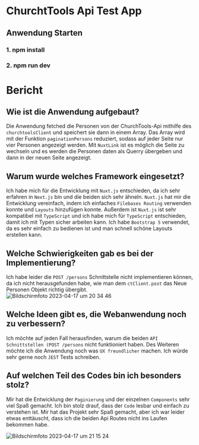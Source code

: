 # ChurchtTools Api Test App

## Anwendung Starten
### 1. npm install
### 2. npm run dev


# Bericht
## Wie ist die Anwendung aufgebaut?
Die Anwendung fetched die Personen von der ChurchTools-Api mithilfe des `churchtoolsClient` und speichert sie dann in einem Array.
Das Array wird mit der Funktion `paginationPersons` reduziert, sodass auf jeder Seite nur vier Personen angezeigt werden.
Mit `NuxtLink` ist es möglich die Seite zu wechseln und es werden die Personen daten als Querry übergeben und dann in der neuen Seite angezeigt.

## Warum wurde welches Framework eingesetzt?
Ich habe mich für die Entwicklung mit `Nuxt.js` entschieden, da ich sehr erfahren in `Next.js` bin und die beiden sich sehr ähneln.
`Nuxt.js` hat mir die Entwicklung vereinfach, indem ich einfaches `Filebases Routing` verwenden konnte und `Layouts` hinzufügen konnte.
Außerdem ist `Nuxt.js` ist sehr kompatibel mit `TypeScript` und ich habe mich für `TypeScript` entschieden, damit ich mit Typen sicher arbeiten kann.
Ich habe `Bootstrap 5` verwendet, da es sehr einfach zu bedienen ist und man schnell schöne Layouts erstellen kann.

## Welche Schwierigkeiten gab es bei der Implementierung?
Ich habe leider die `POST /persons` Schnittstelle nicht implementieren können, da ich nicht herausgefunden habe, wie man dem `ctClient.post` das Neue Personen Objekt richtig übergibt.
![Bildschirmfoto 2023-04-17 um 20 34 46](https://user-images.githubusercontent.com/45995648/232588580-713fffb0-caa2-433c-951d-229fd7102f08.png)


## Welche Ideen gibt es, die Webanwendung noch zu verbessern?
Ich möchte auf jeden Fall herausfinden, warum die beiden `API Schnittstellen (POST /persons` nicht funktioniert haben.
Des Weiteren möchte ich die Anwendung noch was `UX freundlicher` machen.
Ich würde sehr gerne noch `JEST` Tests schreiben.

## Auf welchen Teil des Codes bin ich besonders stolz?
Mir hat die Entwicklung der `Paginierung` und der einzelnen `Components` sehr viel Spaß gemacht.
Ich bin stolz drauf, dass der `Code` lesbar und einfach zu verstehen ist.
Mir hat das Projekt sehr Spaß gemacht, aber ich war leider etwas enttäuscht, dass ich die beiden Api Routes nicht ins Laufen bekommen habe.

![Bildschirmfoto 2023-04-17 um 21 15 24](https://user-images.githubusercontent.com/45995648/232588416-89dc0632-9fe8-457f-827b-88bc13d89130.png)

